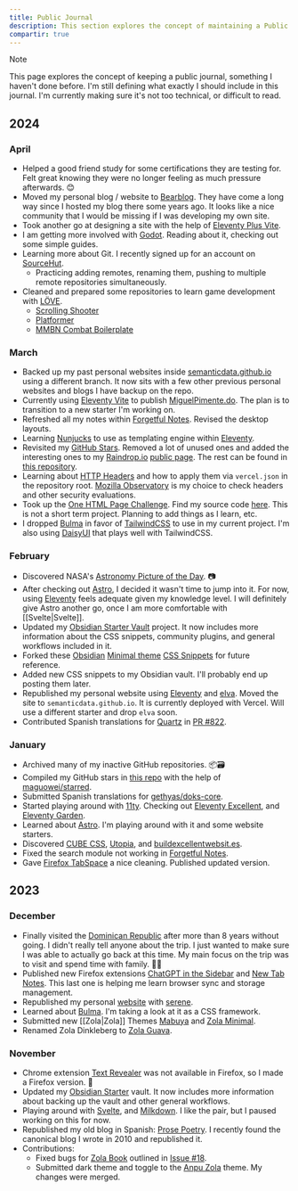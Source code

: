 ```yaml
---
title: Public Journal
description: This section explores the concept of maintaining a Public Journal.
compartir: true
---
```


> [!note]
> This page explores the concept of keeping a public journal, something I haven't done before. I'm still defining what exactly I should include in this journal. I'm currently making sure it's not too technical, or difficult to read.

## 2024

### April

- Helped a good friend study for some certifications they are testing for. Felt great knowing they were no longer feeling as much pressure afterwards. 😊
- Moved my personal blog / website to [Bearblog](https://bearblog.dev). They have come a long way since I hosted my blog there some years ago. It looks like a nice community that I would be missing if I was developing my own site.
- Took another go at designing a site with the help of [Eleventy Plus Vite](https://github.com/semanticdata/eleventy-plus-vite).
- I am getting more involved with [Godot](https://godotengine.org/). Reading about it, checking out some simple guides.
- Learning more about Git. I recently signed up for an account on [SourceHut](https://sr.ht).
	- Practicing adding remotes, renaming them, pushing to multiple remote repositories simultaneously.
- Cleaned and prepared some repositories to learn game development with [LÖVE](https://love2d.org/).
	- [Scrolling Shooter](https://github.com/semanticdata/love2d-scrolling-shooter)
	- [Platformer](https://github.com/semanticdata/love2d-tutorial-platformer)
	- [MMBN Combat Boilerplate](https://github.com/semanticdata/love2d-mmbn-combat-boilerplate)

### March

- Backed up my past personal websites inside [semanticdata.github.io](https://github.com/semanticdata/semanticdata.github.io) using a different branch. It now sits with a few other previous personal websites and blogs I have backup on the repo.
- Currently using [Eleventy Vite](https://github.com/matthiasott/eleventy-plus-vite) to publish [MiguelPimente.do](https://miguelpimentel.do). The plan is to transition to a new starter I'm working on.
- Refreshed all my notes within [Forgetful Notes](https://forgetfulnotes.com/). Revised the desktop layouts.
- Learning [Nunjucks](https://mozilla.github.io/nunjucks/) to use as templating engine within [Eleventy](https://www.11ty.dev/).
- Revisited my [GitHub Stars](https://github.com/semanticdata/github-stars). Removed a lot of unused ones and added the interesting ones to my [Raindrop.io](https://rindrop.io) [public page](https://raindrop.io/SemanticData). The rest can be found in [this repository](https://github.com/semanticdata/github-stars).
- Learning about [HTTP Headers](https://vercel.com/docs/edge-network/headers) and how to apply them via `vercel.json` in the repository root. [Mozilla Observatory](https://observatory.mozilla.org/) is my choice to check headers and other security evaluations.
- Took up the [One HTML Page Challenge](onehtmlpagechallenge.com). Find my source code [here](https://github.com/semanticdata/one-html-page-challenge). This is not a short term project. Planning to add things as I learn, etc.
- I dropped [Bulma](https://bulma.io/) in favor of [TailwindCSS](https://tailwindcss.com/) to use in my current project. I'm also using [DaisyUI](daisyui.com/) that plays well with TailwindCSS.

### February

- Discovered NASA's [Astronomy Picture of the Day](https://apod.nasa.gov/apod/). 📷
- After checking out [Astro](https://astro.build/), I decided it wasn't time to jump into it. For now, using [Eleventy](https://www.11ty.dev/) feels adequate given my knowledge level. I will definitely give Astro another go, once I am more comfortable with [[Svelte|Svelte]].
- Updated my [Obsidian Starter Vault](https://github.com/semanticdata/obsidian-starter-vault) project. It now includes more information about the CSS snippets, community plugins, and general workflows included in it.
- Forked these [Obsidian](https://obsidian.md) [Minimal theme](https://github.com/kepano/obsidian-minimal) [CSS Snippets](https://github.com/replete/obsidian-minimal-theme-css-snippets) for future reference.
- Added new CSS snippets to my Obsidian vault. I'll probably end up posting them later.
- Republished my personal website using [Eleventy](https://www.11ty.dev/) and [elva](https://github.com/scottsweb/elva). Moved the site to `semanticdata.github.io`. It is currently deployed with Vercel. Will use a different starter and drop `elva` soon.
- Contributed Spanish translations for [Quartz](https://github.com/jackyzha0/quartz) in [PR #822](https://github.com/jackyzha0/quartz/pull/822).

### January

- Archived many of my inactive GitHub repositories. 📦🗃
- Compiled my GitHub stars in [this repo](https://github.com/semanticdata/github-stars) with the help of [maguowei/starred](https://github.com/maguowei/starred).
- Submitted Spanish translations for [gethyas/doks-core](https://github.com/gethyas/doks-core).
- Started playing around with [11ty](https://www.11ty.dev/). Checking out [Eleventy Excellent](https://github.com/madrilene/eleventy-excellent), and [Eleventy Garden](https://github.com/binyamin/eleventy-garden).
- Learned about [Astro](https://astro.build/). I'm playing around with it and some website starters.
- Discovered [CUBE CSS](https://cube.fyi/), [Utopia](https://utopia.fyi/), and [buildexcellentwebsit.es](https://buildexcellentwebsit.es/).
- Fixed the search module not working in [Forgetful Notes](https://github.com/semanticdata/forgetful-notes).
- Gave [Firefox TabSpace](https://github.com/semanticdata/firefox-tabspace) a nice cleaning. Published updated version.

## 2023

### December

- Finally visited the [Dominican Republic](https://en.wikipedia.org/wiki/Dominican_Republic) after more than 8 years without going. I didn't really tell anyone about the trip. I just wanted to make sure I was able to actually go back at this time. My main focus on the trip was to visit and spend time with family. 💜🎄
- Published new Firefox extensions [ChatGPT in the Sidebar](https://github.com/semanticdata/firefox-chatgpt-in-sidebar) and [New Tab Notes](https://github.com/semanticdata/firefox-new-tab-notes). This last one is helping me learn browser sync and storage management.
- Republished my personal [website](https://github.com/semanticdata/semanticdata.github.io) with [serene](https://github.com/isunjn/serene).
- Learned about [Bulma](https://bulma.io/). I'm taking a look at it as a CSS framework.
- Submitted new [[Zola|Zola]] Themes [Mabuya](https://github.com/semanticdata/mabuya) and [Zola Minimal](https://github.com/semanticdata/zola-minimal).
- Renamed Zola Dinkleberg to [Zola Guava](https://github.com/semanticdata/zola-guava).

### November

- Chrome extension [Text Revealer](https://github.com/jamigibbs/text-revealer-chrome-extension) was not available in Firefox, so I made a Firefox version. 🔎
- Updated my [Obsidian Starter](https://github.com/semanticdata/obsidian-starter-vault) vault. It now includes more information about backing up the vault and other general workflows.
- Playing around with [Svelte](https://svelte.dev/), and [Milkdown](https://milkdown.dev/). I like the pair, but I paused working on this for now.
- Republished my old blog in Spanish: [Prose Poetry](https://github.com/semanticdata/prose-poetry). I recently found the canonical blog I wrote in 2010 and republished it.
- Contributions:
	- Fixed bugs for [Zola Book](https://github.com/getzola/book) outlined in [Issue #18](https://github.com/getzola/book/issues/18).
	- Submitted dark theme and toggle to the [Anpu Zola](https://github.com/zbrox/anpu-zola-theme) theme. My changes were merged.
